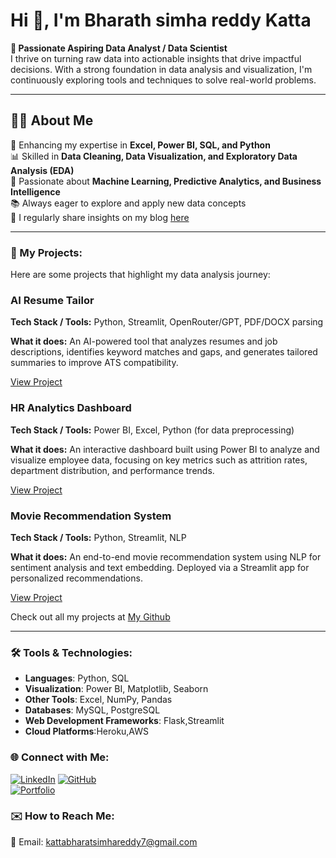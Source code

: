 # Hi 👋, I'm Bharath simha reddy Katta

**🎯 Passionate Aspiring Data Analyst / Data Scientist**  
I thrive on turning raw data into actionable insights that drive impactful decisions. With a strong foundation in data analysis and visualization, I'm continuously exploring tools and techniques to solve real-world problems.

---

## 👨‍💻 About Me  
🌱 Enhancing my expertise in **Excel, Power BI, SQL, and Python**  
📊 Skilled in **Data Cleaning, Data Visualization, and Exploratory Data Analysis (EDA)**  
🧠 Passionate about **Machine Learning, Predictive Analytics, and Business Intelligence**  
📚 Always eager to explore and apply new data concepts  
📝 I regularly share insights on my blog [here](https://bharathwritesaboutai.blogspot.com/)

  

---

### 🚀 My Projects:
Here are some projects that highlight my data analysis journey:
<div class="project">
  <h3>AI Resume Tailor</h3>
  <p><strong>Tech Stack / Tools:</strong> Python, Streamlit, OpenRouter/GPT, PDF/DOCX parsing</p>
  <p><strong>What it does:</strong> An AI-powered tool that analyzes resumes and job descriptions, identifies keyword matches and gaps, and generates tailored summaries to improve ATS compatibility.</p>
  <p><a href="https://github.com/Bharathsimhareddykatta/ai-resume-tailor" target="_blank">View Project</a></p>
</div>

<div class="project">
  <h3>HR Analytics Dashboard</h3>
  <p><strong>Tech Stack / Tools:</strong> Power BI, Excel, Python (for data preprocessing)</p>
  <p><strong>What it does:</strong> An interactive dashboard built using Power BI to analyze and visualize employee data, focusing on key metrics such as attrition rates, department distribution, and performance trends.</p>
  <p><a href="https://github.com/Bharathsimhareddykatta/HR-Analytics-Dashboard" target="_blank">View Project</a></p>
</div>

<div class="project">
  <h3>Movie Recommendation System</h3>
  <p><strong>Tech Stack / Tools:</strong> Python, Streamlit, NLP</p>
  <p><strong>What it does:</strong> An end-to-end movie recommendation system using NLP for sentiment analysis and text embedding. Deployed via a Streamlit app for personalized recommendations.</p>
  <p><a href=" https://github.com/Bharathsimhareddykatta/movie-recommend-website" target="_blank">View Project</a></p>
</div>

Check out all my projects at [My Github](https://github.com/Bharathsimhareddykatta)

---

### 🛠️ Tools & Technologies:
- **Languages**: Python, SQL  
- **Visualization**: Power BI, Matplotlib, Seaborn  
- **Other Tools**: Excel, NumPy, Pandas  
- **Databases**: MySQL, PostgreSQL
- **Web Development Frameworks**: Flask,Streamlit
- **Cloud Platforms**:Heroku,AWS

### 🌐 Connect with Me:
[![LinkedIn](https://img.shields.io/badge/LinkedIn-blue?style=flat-square&logo=linkedin)](https://www.linkedin.com/in/bharathsimhareddy-katta/)
[![GitHub](https://img.shields.io/badge/GitHub-black?style=flat-square&logo=github)](https://github.com/Bharathsimhareddykatta)  
[![Portfolio](https://img.shields.io/badge/Portfolio-website-green?style=flat-square&logo=codepen)](https://bharathsimhareddykatta.github.io/bharath.github.io/)

### ✉️ How to Reach Me:
📧 Email: kattabharatsimhareddy7@gmail.com  
